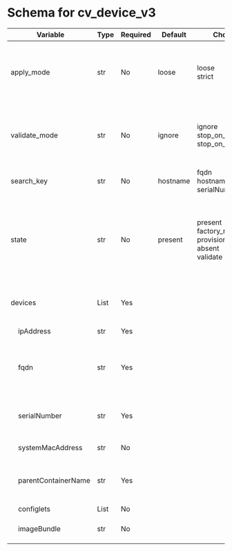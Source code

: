# Schema for cv_device_v3

| Variable | Type | Required | Default | Choices | Description |
| -------- | ---- | -------- | ------- | ------------------ | ----------- |
| apply_mode | str | No | loose | loose<br>strict | Set how configlets are attached/detached on device. If set to strict all configlets not listed in your vars are detached |
| validate_mode | str | No | ignore | ignore<br>stop_on_warning<br>stop_on_error| Set if config validation should be stopped on warning/error and fail the playbook or continue to the next task |
| search_key | str | No | hostname | fqdn<br>hostname<br>serialNumber | Key name to use to look for device in CloudVision |
| state | str| No | present | present<br>factory_reset<br>provisioning_reset<br>absent<br>validate | Set if Ansible should build, remove devices from provisioning, fully decommission, factory reset devices on CloudVision or validate configlets against devices|
| devices | List | Yes |  |  | List of devices with their container and configlets information |
| &nbsp;&nbsp;&nbsp;&nbsp;ipAddress | str | Yes |  |  | IP address of the device |
| &nbsp;&nbsp;&nbsp;&nbsp;fqdn | str | Yes |  |  | Fully Qualified Domain Name of the device.<br>This field is required along with `parentContainerName` |
| &nbsp;&nbsp;&nbsp;&nbsp;serialNumber | str | Yes |  |  | serial number of the device.<br>This field is required along with `parentContainerName` |
| &nbsp;&nbsp;&nbsp;&nbsp;systemMacAddress | str | No |  |  | MAC address of the device |
| &nbsp;&nbsp;&nbsp;&nbsp;parentContainerName | str | Yes |  |  | Name of the parent container.<br>This field is required along with either `serialNumber` or `fqdn` |
| &nbsp;&nbsp;&nbsp;&nbsp;configlets | List | No |  |  | List of configlets |
| &nbsp;&nbsp;&nbsp;&nbsp;imageBundle | str | No |  |  | Name of the image bundle applied to a container/device |
